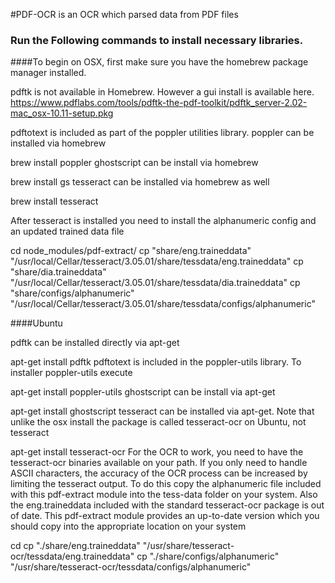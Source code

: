#PDF-OCR is an OCR which parsed data from PDF files




### Run the Following commands to install necessary libraries.

####To begin on OSX, first make sure you have the homebrew package manager installed.

pdftk is not available in Homebrew. However a gui install is available here. https://www.pdflabs.com/tools/pdftk-the-pdf-toolkit/pdftk_server-2.02-mac_osx-10.11-setup.pkg

pdftotext is included as part of the poppler utilities library. poppler can be installed via homebrew

brew install poppler
ghostscript can be install via homebrew

brew install gs
tesseract can be installed via homebrew as well

brew install tesseract

After tesseract is installed you need to install the alphanumeric config and an updated trained data file

cd node_modules/pdf-extract/
cp "share/eng.traineddata" "/usr/local/Cellar/tesseract/3.05.01/share/tessdata/eng.traineddata"
cp "share/dia.traineddata" "/usr/local/Cellar/tesseract/3.05.01/share/tessdata/dia.traineddata"
cp "share/configs/alphanumeric" "/usr/local/Cellar/tesseract/3.05.01/share/tessdata/configs/alphanumeric"

####Ubuntu

pdftk can be installed directly via apt-get

apt-get install pdftk
pdftotext is included in the poppler-utils library. To installer poppler-utils execute

apt-get install poppler-utils
ghostscript can be install via apt-get

apt-get install ghostscript
tesseract can be installed via apt-get. Note that unlike the osx install the package is called tesseract-ocr on Ubuntu, not tesseract

apt-get install tesseract-ocr
For the OCR to work, you need to have the tesseract-ocr binaries available on your path. If you only need to handle ASCII characters, the accuracy of the OCR process can be increased by limiting the tesseract output. To do this copy the alphanumeric file included with this pdf-extract module into the tess-data folder on your system. Also the eng.traineddata included with the standard tesseract-ocr package is out of date. This pdf-extract module provides an up-to-date version which you should copy into the appropriate location on your system

cd <root of this module>
cp "./share/eng.traineddata" "/usr/share/tesseract-ocr/tessdata/eng.traineddata"
cp "./share/configs/alphanumeric" "/usr/share/tesseract-ocr/tessdata/configs/alphanumeric"